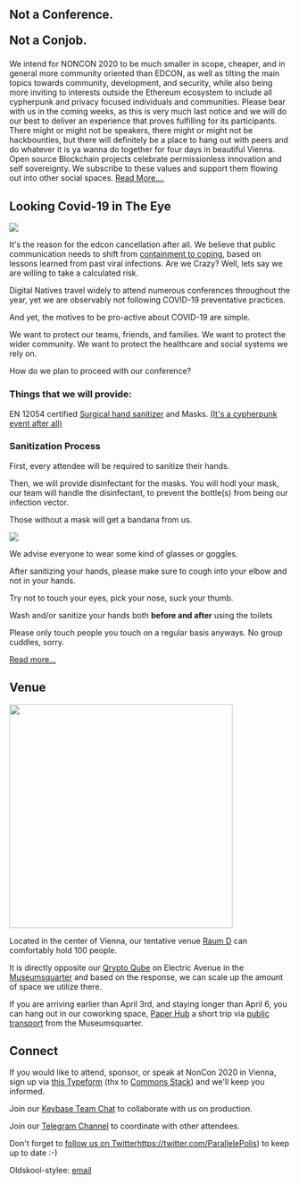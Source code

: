 <HeroImage state></HeroImage>

<Cta to='https://the-commons-stack.typeform.com/to/SemYgK' text='SIGNUP'></Cta>

<div>

## <p>Not a Conference.</p><p>Not a Conjob.</p>

We intend for NONCON 2020 to be much smaller in scope, cheaper,
and in general more community oriented than EDCON,
as well as tilting the main topics towards community, development, and security,
while also being more inviting to interests outside the Ethereum ecosystem
to include all cypherpunk and privacy focused individuals and communities.
Please bear with us in the coming weeks,
as this is very much last notice
and we will do our best to deliver an experience that proves fulfilling for its participants.
There might or might not be speakers, there might or might not be hackbounties,
but there will definitely be a place to hang out with peers
and do whatever it is ya wanna do together for four days in beautiful Vienna.
Open source Blockchain projects celebrate permissionless innovation and self sovereignty.
We subscribe to these values and support them flowing out into other social spaces.
[Read More...](https://www.parallele.at/not-a-conference-not-a-conjob/),
</div>

<div>

## Looking Covid-19 in The Eye

<Img src='/img/in-the-eye.jpg'/>

It's the reason for the edcon cancellation after all.
We believe that public communication needs to shift from
[containment to coping](https://www.psandman.com/col/swineflu2.htm),
based on lessons learned from past viral infections.
Are we Crazy? Well, lets say we are willing to take a calculated risk.

Digital Natives travel widely to attend numerous conferences throughout the year,
yet we are observably not following COVID-19 preventative practices.

And yet, the motives to be pro-active about COVID-19 are simple.

We want to protect our teams, friends, and families.
We want to protect the wider community.
We want to protect the healthcare and social systems we rely on.

How do we plan to proceed with our conference?

### Things that we will provide:

EN 12054 certified
[Surgical hand sanitizer](https://en.wikipedia.org/wiki/Hand_sanitizer#Surgical_hand_disinfection)
and Masks.
[(It's a cypherpunk event after all)](https://twitter.com/TheRealSmuggler/status/1203361366708494342?s=20)

### Sanitization Process

First, every attendee will be required to sanitize their hands.

Then, we will provide disinfectant for the masks.
You will hodl your mask,
our team will handle the disinfectant,
to prevent the bottle(s) from being our infection vector.

Those without a mask will get a bandana from us.

<Img class='center' src='/img/bandana.png' />

We advise everyone to wear some kind of glasses or goggles. <DealWithIt state></DealWithIt>

After sanitizing your hands,
please make sure to cough into your elbow and not in your hands.

Try not to touch your eyes, pick your nose, suck your thumb.


Wash and/or sanitize your hands both **before and after** using the toilets

Please only touch people you touch on a regular basis anyways. No group cuddles, sorry.

[Read more...](https://www.parallele.at/lets-look-covid-19-dead-in-the-eye/)
</div>

<div>

## Venue

<Img class='pageImg' src='/img/qryptoquberaumd.jpg' height="400" />

Located in the center of Vienna,
our tentative venue
[Raum D](https://www.mqw.at/en/institutions/q21/institutions/raum-d-q21)
can comfortably hold 100 people.

It is directly opposite our
[Qrypto Qube](https://www.parallele.at/#qrypto-qube)
on Electric Avenue in the
[Museumsquarter](https://www.mqw.at/institutionen/q21/)
and based on the response, we can scale up the amount of space we utilize there.

If you are arriving earlier than April 3rd,
and staying longer than April 6, you can hang out in our coworking space,
[Paper Hub](https://www.parallele.at/#paperhub-coworking)
a short trip via
[public transport](https://www.google.com/maps/dir/MuseumsQuartier,+Museumsplatz,+Vienna/Hofstattgasse+4,+1180+Wien/@48.2167831,16.3352999,14z/data=!3m1!4b1!4m14!4m13!1m5!1m1!1s0x476d07903eeb4fdf:0x94d429b3eb41ebff!2m2!1d16.3586166!2d48.2033369!1m5!1m1!1s0x476d07d13a94c74d:0x9a5f70aab1cc7fb5!2m2!1d16.3409366!2d48.2283202!3e3)
from the Museumsquarter.
</div>

<div id='contacts'>

## Connect

If you would like to attend, sponsor, or speak at NonCon 2020 in Vienna,
sign up via [this Typeform](https://the-commons-stack.typeform.com/to/SemYgK)
(thx to [Commons Stack](https://commonsstack.org))
and we'll keep you informed.

Join our
[Keybase Team Chat](https://keybase.io/team/nonconorg)
to collaborate with us on production.

Join our
[Telegram Channel](https://t.me/joinchat/E9fhuBVwENCRcC3-df9wxA)
to coordinate with other attendees.

Don't forget to
[follow us on Twitter]()https://twitter.com/ParallelePolis)
to keep up to date :-)

Oldskool-stylee: [email](mailto:info@parallele.at)

<Organizers></Organizers>

<Community></Community>

<MediaPartners></MediaPartners>

<Cta to='https://app.ens.domains/name/noncon.eth' text='Donate'></Cta>

</div>
